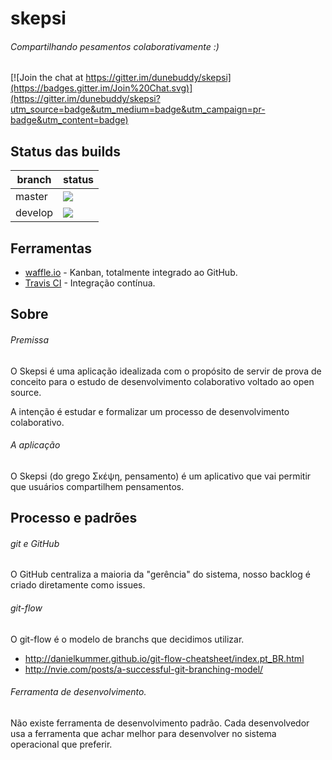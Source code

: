 # skepsi
###### Compartilhando pesamentos colaborativamente :)
[![Join the chat at https://gitter.im/dunebuddy/skepsi](https://badges.gitter.im/Join%20Chat.svg)](https://gitter.im/dunebuddy/skepsi?utm_source=badge&utm_medium=badge&utm_campaign=pr-badge&utm_content=badge)

## Status das builds
|branch|status|
|------|------|
|master|![](https://travis-ci.org/dunebuddy/skepsi.svg?branch=master)|
|develop|![](https://travis-ci.org/dunebuddy/skepsi.svg?branch=develop)|


## Ferramentas
* [waffle.io](https://waffle.io/dunebuddy/skepsi) - Kanban, totalmente integrado ao GitHub.
* [Travis CI](https://travis-ci.org/dunebuddy/skepsi) - Integração contínua.


## Sobre
###### Premissa
O Skepsi é uma aplicação idealizada com o propósito de servir de prova de conceito para o estudo de desenvolvimento colaborativo voltado ao open source.

A intenção é estudar e formalizar um processo de desenvolvimento colaborativo.


###### A aplicação
O Skepsi (do grego Σκέψη, pensamento) é um aplicativo que vai permitir que usuários compartilhem pensamentos.


## Processo e padrões
###### git e GitHub
O GitHub centraliza a maioria da "gerência" do sistema, nosso backlog é criado diretamente como issues.


###### git-flow
O git-flow é o modelo de branchs que decidimos utilizar.
* http://danielkummer.github.io/git-flow-cheatsheet/index.pt_BR.html
* http://nvie.com/posts/a-successful-git-branching-model/


###### Ferramenta de desenvolvimento.
Não existe ferramenta de desenvolvimento padrão.
Cada desenvolvedor usa a ferramenta que achar melhor para desenvolver no sistema operacional que preferir.
